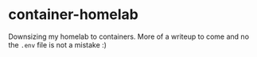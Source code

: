 # container-homelab
Downsizing my homelab to containers. More of a writeup to come and no the ```.env``` file is not a mistake :)
